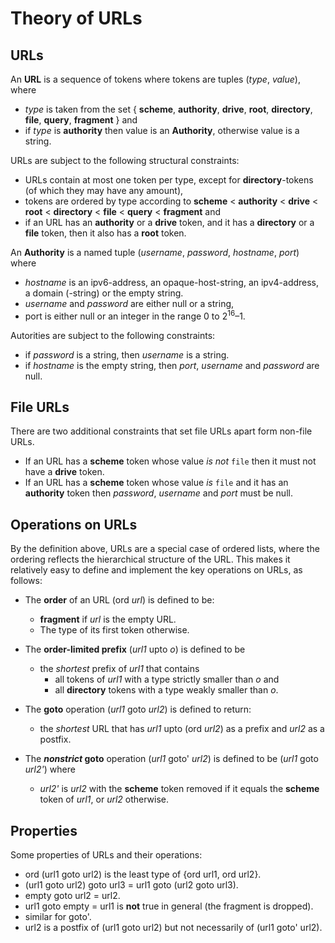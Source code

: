 # Theory of URLs

## URLs

An **URL** is a sequence of tokens where tokens are tuples (_type_, _value_), where

  - _type_ is taken from the set { **scheme**, **authority**, **drive**, **root**, **directory**, **file**, **query**, **fragment** } and
  - if _type_ is **authority** then value is an **Authority**, otherwise value is a string.

URLs are subject to the following structural constraints:

  - URLs contain at most one token per type, except for **directory**-tokens (of which they may have any amount),
  - tokens are ordered by type according to **scheme** < **authority** < **drive** < **root** < **directory** < **file** < **query** < **fragment** and
  - if an URL has an **authority** or a **drive** token, and it has a **directory** or a **file** token, then it also has a **root** token. 

An **Authority** is a named tuple (_username_, _password_, _hostname_, _port_) where

  - _hostname_ is an ipv6-address, an opaque-host-string, an ipv4-address, a domain (-string) or the empty string. 
  - _username_ and _password_ are either null or a string,
  - port is either null or an integer in the range 0 to 2<sup>16</sup>–1. 

Autorities are subject to the following constraints:

  - if _password_ is a string, then _username_ is a string.  
  - if _hostname_ is the empty string, then _port_, _username_ and _password_ are null. 


## File URLs

There are two additional constraints that set file URLs apart form non-file URLs. 

- If an URL has a **scheme** token whose value _is not_ `file` then it must not have a **drive** token. 
- If an URL has a **scheme** token whose value _is_ `file` and it has an **authority** token then *password*, *username* and *port* must be null. 


## Operations on URLs

By the definition above, URLs are a special case of ordered lists, where 
the ordering reflects the hierarchical structure of the URL. 
This makes it relatively easy to define and implement the key operations on URLs, as follows:

* The **order** of an URL (ord _url_) is defined to be:
  - **fragment** if _url_ is the empty URL.
  - The type of its first token otherwise. 

* The **order-limited prefix** (_url1_ upto _o_) is defined to be
  - the _shortest_ prefix of _url1_ that contains
    - all tokens of _url1_ with a type strictly smaller than _o_ and
    - all **directory** tokens with a type weakly smaller than _o_. 

* The **goto** operation (_url1_ goto _url2_) is defined to return:
  - the _shortest_ URL that has _url1_ upto (ord _url2_) as a prefix and _url2_ as a postfix. 

* The **_nonstrict_ goto** operation (_url1_ goto' _url2_) is defined to be (_url1_ goto _url2'_) where
  - _url2'_ is _url2_ with the **scheme** token removed if it equals the **scheme** token of _url1_, or _url2_ otherwise. 


## Properties

Some properties of URLs and their operations:

- ord (url1 goto url2) is the least type of {ord url1, ord url2}. 
- (url1 goto url2) goto url3 = url1 goto (url2 goto url3). 
- empty goto url2 = url2. 
- url1 goto empty = url1 is **not** true in general (the fragment is dropped). 
- similar for goto'. 
- url2 is a postfix of (url1 goto url2) but not necessarily of (url1 goto' url2).

